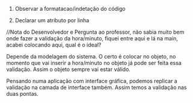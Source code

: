 1. Observar a formatacao/indetação do código

2. Declarar um atributo por linha 

//Nota do Desenvolvedor e Pergunta ao professor, não sabia muito bem onde fazer a validação da hora/minuto, fiquei entre aqui e lá na main, acabei colocando aqui, qual é o ideal?

Depende da modelagem do sistema. O certo é colocar no objeto, no momento que vai inserir a hora/minuto no objeto já pode ser feita essa validação. Assim o objeto sempre vai estar válido.

Pensando numa aplicação com interface gráfica, podemos replicar a validação na camada de interface também. Assim temos a validação nas duas pontas. 
